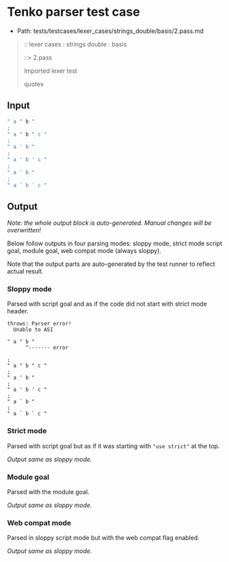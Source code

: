 # Tenko parser test case

- Path: tests/testcases/lexer_cases/strings_double/basis/2.pass.md

> :: lexer cases : strings double : basis
>
> ::> 2.pass
>
> Imported lexer test
>
> quotes

## Input

`````js
" a " b "
;
" a " b " c "
;
" a ' b "
;
" a ' b ' c "
;
" a ` b "
;
" a ` b ` c "
`````

## Output

_Note: the whole output block is auto-generated. Manual changes will be overwritten!_

Below follow outputs in four parsing modes: sloppy mode, strict mode script goal, module goal, web compat mode (always sloppy).

Note that the output parts are auto-generated by the test runner to reflect actual result.

### Sloppy mode

Parsed with script goal and as if the code did not start with strict mode header.

`````
throws: Parser error!
  Unable to ASI

" a " b "
      ^------- error

;
" a " b " c "
;
" a ' b "
;
" a ' b ' c "
;
" a ` b "
;
" a ` b ` c "
`````

### Strict mode

Parsed with script goal but as if it was starting with `"use strict"` at the top.

_Output same as sloppy mode._

### Module goal

Parsed with the module goal.

_Output same as sloppy mode._

### Web compat mode

Parsed in sloppy script mode but with the web compat flag enabled.

_Output same as sloppy mode._
